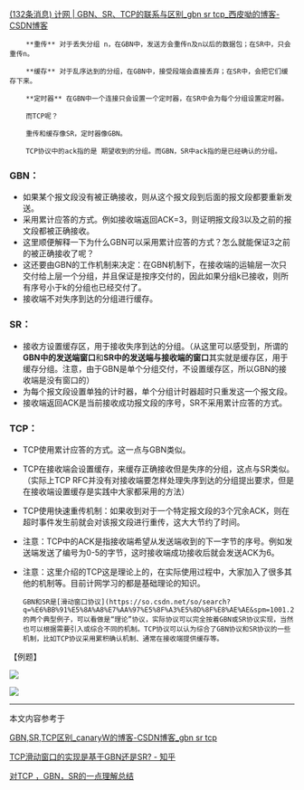 [(132条消息) 计网 | GBN、SR、TCP的联系与区别\_gbn sr tcp\_西皮呦的博客-CSDN博客](https://blog.csdn.net/weixin_47187147/article/details/127484471)

        **重传** 对于丢失分组 n，在GBN中，发送方会重传n及n以后的数据包；在SR中，只会重传n。
    
        **缓存** 对于乱序达到的分组，在GBN中，接受段端会直接丢弃；在SR中，会把它们缓存下来。
    
        **定时器** 在GBN中一个连接只会设置一个定时器，在SR中会为每个分组设置定时器。
    
        而TCP呢？
    
        重传和缓存像SR，定时器像GBN。
    
        TCP协议中的ack指的是 期望收到的分组。而GBN，SR中ack指的是已经确认的分组。

### GBN：

-   如果某个报文段没有被正确接收，则从这个报文段到后面的报文段都要重新发送。
-   采用累计应答的方式。例如接收端返回ACK=3，则证明报文段3以及之前的报文段都被正确接收。
-   这里顺便解释一下为什么GBN可以采用累计应答的方式？怎么就能保证3之前的被正确接收了呢？
-   这还要由GBN的工作机制来决定：在GBN机制下，在接收端的运输层一次只交付给上层一个分组，并且保证是按序交付的，因此如果分组k已接收，则所有序号小于k的分组也已经交付了。
-   接收端不对失序到达的分组进行缓存。

### SR：

-   接收方设置缓存区，用于接收失序到达的分组。（从这里可以感受到，所谓的**GBN中的发送端窗口**和**SR中的发送端与接收端的窗口**其实就是缓存区，用于缓存分组。注意，由于GBN是单个分组交付，不设置缓存区，所以GBN的接收端是没有窗口的）
-   为每个报文段设置单独的计时器，单个分组计时器超时只重发这一个报文段。
-   接收端返回ACK是当前接收成功报文段的序号，SR不采用累计应答的方式。

### TCP：

-   TCP使用累计应答的方式。这一点与GBN类似。
-   TCP在接收端会设置缓存，来缓存正确接收但是失序的分组，这点与SR类似。（实际上TCP RFC并没有对接收端要怎样处理失序到达的分组提出要求，但是在接收端设置缓存是实践中大家都采用的方法）
-   TCP使用快速重传机制：如果收到对于一个特定报文段的3个冗余ACK，则在超时事件发生前就会对该报文段进行重传，这大大节约了时间。
-   注意：TCP中的ACK是指接收端希望从发送端收到的下一字节的序号。例如发送端发送了编号为0-5的字节，这时接收端成功接收后就会发送ACK为6。
-   注意：这里介绍的TCP这是理论上的，在实际使用过程中，大家加入了很多其他的机制等。目前计网学习的都是基础理论的知识。

        GBN和SR是[滑动窗口协议](https://so.csdn.net/so/search?q=%E6%BB%91%E5%8A%A8%E7%AA%97%E5%8F%A3%E5%8D%8F%E8%AE%AE&spm=1001.2101.3001.7020)的两个典型例子，可以看做是“理论”协议，实际协议可以完全按着GBN或SR协议实现，当然也可以根据需要引入或综合不同的机制。TCP协议可以认为综合了GBN协议和SR协议的一些机制，比如TCP协议采用累积确认机制、通常在接收端提供缓存等。

【例题】

 ![](https://img-blog.csdnimg.cn/335bc000d895473990ec8c7d2a953df2.png)

![](https://img-blog.csdnimg.cn/471c4eb57c8a4989b9f433c3877c85ef.png) 

___

本文内容参考于

[GBN,SR,TCP区别\_canaryW的博客-CSDN博客\_gbn sr tcp](https://blog.csdn.net/cobracanary/article/details/102148951 "GBN,SR,TCP区别_canaryW的博客-CSDN博客_gbn sr tcp")

[TCP滑动窗口的实现是基于GBN还是SR? - 知乎](https://www.zhihu.com/question/44602610?utm_id=0 "TCP滑动窗口的实现是基于GBN还是SR? - 知乎")

[对TCP ，GBN，SR的一点理解总结](https://www.zhihu.com/tardis/landing/m/360/art/126312611 "对TCP ，GBN，SR的一点理解总结")